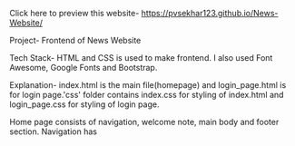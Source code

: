 Click here to preview this website- https://pvsekhar123.github.io/News-Website/

Project- Frontend of News Website

Tech Stack- HTML and CSS is used to make frontend. I also used Font Awesome, Google Fonts and Bootstrap.

Explanation- index.html is the main file(homepage) and login_page.html is for login page.'css' folder contains index.css for styling of index.html and login_page.css for styling of login page.

Home page consists of navigation, welcome note, main body and footer section. Navigation has 
